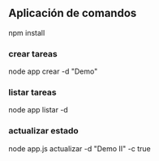 ## Aplicación de comandos
npm install 



### crear tareas 
node app crear -d  "Demo"

### listar tareas
node app listar -d 

### actualizar estado
node app.js actualizar -d "Demo II" -c true 